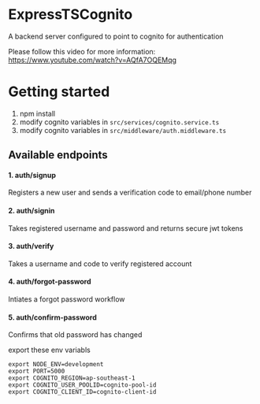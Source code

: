 # ExpressTSCognito
  A backend server configured to point to cognito for authentication
  
 Please follow this video for more information: https://www.youtube.com/watch?v=AQfA7OQEMqg


# Getting started
 1. npm install
 2. modify cognito variables in `src/services/cognito.service.ts`
 3. modify cognito variables in `src/middleware/auth.middleware.ts`


## Available endpoints

#### 1. auth/signup
  Registers a new user and sends a verification code to email/phone number
  
#### 2. auth/signin
  Takes registered username and password and returns secure jwt tokens
  
#### 3. auth/verify
  Takes a username and code to verify registered account

#### 4. auth/forgot-password
  Intiates a forgot password workflow
  
#### 5. auth/confirm-password
  Confirms that old password has changed

export these env variabls
```
export NODE_ENV=development
export PORT=5000
export COGNITO_REGION=ap-southeast-1
export COGNITO_USER_POOLID=cognito-pool-id
export COGNITO_CLIENT_ID=cognito-client-id
```

